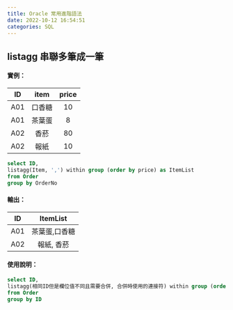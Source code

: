 ```yaml
---
title: Oracle 常用進階語法
date: 2022-10-12 16:54:51
categories: SQL
---
```


## listagg 串聯多筆成一筆

#### 實例：
| ID     | item     | price    | 
| :----: | :----:   | :----:   | 
| A01    | 口香糖    | 10       |
| A01    | 茶葉蛋    | 8        |
| A02    | 香菸      | 80       |
| A02    | 報紙      | 10       |


```SQL
select ID, 
listagg(Item, ',') within group (order by price) as ItemList
from Order
group by OrderNo
```

#### 輸出：
| ID     | ItemList     | 
| :----: | :----:       | 
| A01    | 茶葉蛋,口香糖 | 
| A02    | 報紙, 香菸    |

#### 使用說明：
```SQL
select ID, 
listagg(相同ID但是欄位值不同且需要合併, 合併時使用的連接符) within group (order by 參照某個欄位讓合併的進行排序連接) as ItemList
from Order
group by ID
```


